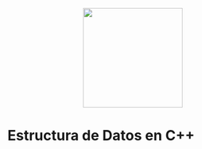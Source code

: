 <p align="center">
<img src=https://cdn.pixabay.com/photo/2016/03/31/21/18/paperwork-1296324_960_720.png width="200">
</p>

# Estructura de Datos en C++


